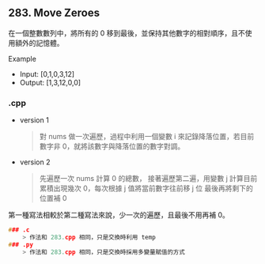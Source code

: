 ## 283. Move Zeroes
在一個整數數列中，將所有的 0 移到最後，並保持其他數字的相對順序，且不使用額外的記憶體。

Example
- Input: [0,1,0,3,12]
- Output: [1,3,12,0,0]
### .cpp
- version 1
    > 對 nums 做一次遍歷，過程中利用一個變數 i 來記錄降落位置，若目前數字非 0，就將該數字與降落位置的數字對調。
- version 2
    > 先遍歷一次 nums 計算 0 的總數，
    > 接著遍歷第二遍，用變數 j 計算目前累積出現幾次 0，每次根據 j 值將當前數字往前移 j 位
    > 最後再將剩下的位置補 0

第一種寫法相較於第二種寫法來說，少一次的遍歷，且最後不用再補 0。
```cpp 
### .c
    > 作法和 283.cpp 相同，只是交換時利用 temp
### .py
    > 作法和 283.cpp 相同，只是交換時採用多變量賦值的方式